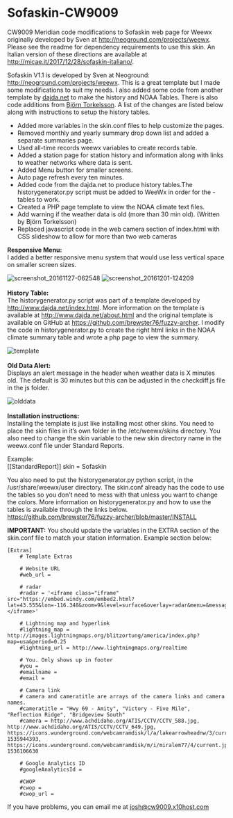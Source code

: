 # Sofaskin-CW9009
CW9009 Meridian code modifications to Sofaskin web page for Weewx originally developed by Sven at http://neoground.com/projects/weewx. Please see the readme for dependency requirements to use this skin. An Italian version of these directions are available at http://micae.it/2017/12/28/sofaskin-italiano/. 

Sofaskin V1.1 is developed by Sven at Neoground: http://neoground.com/projects/weewx. This is a great template but I made some modifications to suit my needs. I also added some code from another template by <a href="http://www.dajda.net">dajda.net</a> to make the history and NOAA Tables. There is also code additions from <a href=http://www.torkel.se/weather/index.html> Björn Torkelsson</a>. A list of the changes are listed below along with instructions to setup the history tables. 

- Added more variables in the skin.conf files to help customize the pages. 
- Removed monthly and yearly summary drop down list and added a separate summaries page. 
- Used all-time records weewx variables to create records table.
- Added a station page for station history and information along with links to weather networks where data is sent.  
- Added Menu button for smaller screens.
- Auto page refresh every ten minutes.
- Added code from the dajda.net to produce history tables.The historygenerator.py script must be added to WeeWx in order for the - tables to work.
- Created a PHP page template to view the NOAA climate text files.
- Add warning if the weather data is old (more than 30 min old). (Written by Björn Torkelsson) 
- Replaced javascript code in the web camera section of index.html with CSS slideshow to allow for more than two web cameras

<b>Responsive Menu:</b><br>
I added a better responsive menu system that would use less vertical space on smaller screen sizes.

![screenshot_20161127-062548](https://cloud.githubusercontent.com/assets/22601363/20864991/f2f14eb8-b9c2-11e6-8bba-b4043f425bbb.png)
![screenshot_20161201-124209](https://cloud.githubusercontent.com/assets/22601363/20864992/f4b96654-b9c2-11e6-8346-650fee6db484.png)
<br><br>
<b>History Table:</b><br>
The historygenerator.py script was part of a template developed by http://www.dajda.net/index.html. More information on the template is available at http://www.dajda.net/about.html and the original template is available on GitHub at 
https://github.com/brewster76/fuzzy-archer. I modify the code in historygenerator.py to create the right html links in the NOAA climate summary table and wrote a php page to view the summary. 

![template](https://cloud.githubusercontent.com/assets/22601363/20864962/3f40b91c-b9c2-11e6-8298-75bec529dc40.jpg)
<br><br>
<b>Old Data Alert:</b><br>
Displays an alert message in the header when weather data is X minutes old. The default is 30 minutes but this can be adjusted in the checkdiff.js file in the js folder. 

![olddata](https://cloud.githubusercontent.com/assets/22601363/21075763/496c385c-bed7-11e6-82e8-789ffa300601.jpg)
<br><br>
<b>Installation instructions:</b><br>
Installing the template is just like installing most other skins. You need to place the skin files in it’s own folder in the /etc/weewx/skins directory. You also need to change the skin variable to the new skin directory name in the weewx.conf file under Standard Reports. 

Example:<br>
[[StandardReport]]
skin = Sofaskin 

You also need to put the historygenerator.py python script, in the /usr/share/weewx/user directory. The skin.conf already has the code to use the tables so you don’t need to mess with that unless you want to change the colors. More information on historygenerator.py and how to use the tables is available through the links below.
https://github.com/brewster76/fuzzy-archer/blob/master/INSTALL

<b>IMPORTANT:</b>
You should update the variables in the EXTRA section of the skin.conf file to match your station information. Example section below:

```
[Extras]
    # Template Extras
 
    # Website URL
    #web_url = 

    # radar
    #radar = '<iframe class="iframe" src="https://embed.windy.com/embed2.html?lat=43.555&lon=-116.348&zoom=9&level=surface&overlay=radar&menu=&message=&marker=&calendar=&pressure=&type=map&location=coordinates&detail=&detailLat=43.555&detailLon=-116.348&metricWind=default&metricTemp=default&radarRange=-1"></iframe>'

    # Lightning map and hyperlink
    #lightning_map = http://images.lightningmaps.org/blitzortung/america/index.php?map=usa&period=0.25
    #lightning_url = http://www.lightningmaps.org/realtime 

    # You. Only shows up in footer
    #you = 
    #emailname = 
    #email =  
   
    # Camera link
    # camera and cameratitle are arrays of the camera links and camera names. 
    #cameratitle = "Hwy 69 - Amity", "Victory - Five Mile", "Reflection Ridge", "Bridgeview South"
    #camera = http://www.achdidaho.org/ATIS/CCTV/CCTV_588.jpg, http://www.achdidaho.org/ATIS/CCTV/CCTV_649.jpg, https://icons.wunderground.com/webcamramdisk/l/a/lakearrowheadnw/3/current.jpg?1535944393, https://icons.wunderground.com/webcamramdisk/m/i/miralem77/4/current.jpg?1536106630  
    
    # Google Analytics ID
    #googleAnalyticsId = 

    #CWOP
    #cwop = 
    #cwop_url = 
```
If you have problems, you can email me at josh@cw9009.x10host.com  
